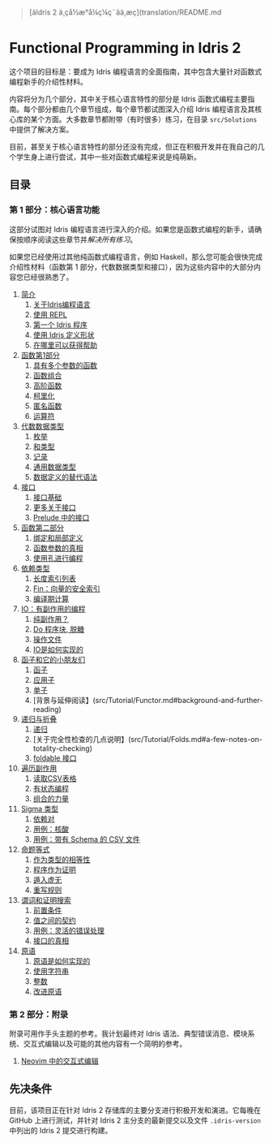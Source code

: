 > [ãIdris 2 ä¸­çå½æ°å¼ç¼ç¨ãä¸­æç](translation/README.md

# Functional Programming in Idris 2

这个项目的目标是：要成为 Idris 编程语言的全面指南，其中包含大量针对函数式编程新手的介绍性材料。

内容将分为几个部分，其中关于核心语言特性的部分是 Idris 函数式编程主要指南。每个部分都由几个章节组成，每个章节都试图深入介绍 Idris
编程语言及其核心库的某个方面。大多数章节都附带（有时很多）练习，在目录 `src/Solutions` 中提供了解决方案。

目前，甚至关于核心语言特性的部分还没有完成，但正在积极开发并在我自己的几个学生身上进行尝试，其中一些对函数式编程来说是纯萌新。

## 目录

### 第 1 部分：核心语言功能

这部分试图对 Idris 编程语言进行深入的介绍。如果您是函数式编程的新手，请确保按顺序阅读这些章节并*解决所有练习*。

如果您已经使用过其他纯函数式编程语言，例如 Haskell，那么您可能会很快完成介绍性材料（函数第 1
部分，代数数据类型和接口），因为这些内容中的大部分内容您已经很熟悉了。

1. [简介](src/Tutorial/Intro.md)
   1. [关于Idris编程语言](src/Tutorial/Intro.md#about-the-idris-programming-language)
   2. [使用 REPL](src/Tutorial/Intro.md#using-the-repl)
   3. [第一个 Idris 程序](src/Tutorial/Intro.md#a-first-idris-program)
   4. [使用 Idris 定义形状](src/Tutorial/Intro.md#the-shape-of-an-idris-definition)
   5. [在哪里可以获得帮助](src/Tutorial/Intro.md#where-to-get-help)
2. [函数第1部分](src/Tutorial/Functions1.md)
   1. [具有多个参数的函数](src/Tutorial/Functions1.md#functions-with-more-that-one-argument)
   2. [函数组合](src/Tutorial/Functions1.md#function-composition)
   3. [高阶函数](src/Tutorial/Functions1.md#higher-order-functions)
   4. [柯里化](src/Tutorial/Functions1.md#currying)
   5. [匿名函数](src/Tutorial/Functions1.md#anonymous-functions)
   6. [运算符](src/Tutorial/Functions1.md#operators)
3. [代数数据类型](src/Tutorial/DataTypes.md)
   1. [枚举](src/Tutorial/DataTypes.md#enumerations)
   2. [和类型](src/Tutorial/DataTypes.md#sum-types)
   3. [记录](src/Tutorial/DataTypes.md#records)
   4. [通用数据类型](src/Tutorial/DataTypes.md#generic-data-types)
   5. [数据定义的替代语法](src/Tutorial/DataTypes.md#alternative-syntax-for-data-definitions)
4. [接口](src/Tutorial/Interfaces.md)
   1. [接口基础](src/Tutorial/Interfaces.md#interface-basics)
   2. [更多关于接口](src/Tutorial/Interfaces.md#more-about-interfaces)
   3. [Prelude 中的接口](src/Tutorial/Interfaces.md#interfaces-in-the-prelude)
5. [函数第二部分](src/Tutorial/Functions2.md)
   1. [绑定和局部定义](src/Tutorial/Functions2.md#let-bindings-and-local-definitions)
   2. [函数参数的真相](src/Tutorial/Functions2.md#the-truth-about-function-arguments)
   3. [使用孔进行编程](src/Tutorial/Functions2.md#programming-with-holes)
6. [依赖类型](src/Tutorial/Dependent.md)
   1. [长度索引列表](src/Tutorial/Dependent.md#length-indexed-lists)
   2. [Fin：向量的安全索引](src/Tutorial/Dependent.md#fin-safe-indexing-into-vectors)
   3. [编译期计算](src/Tutorial/Dependent.md#compile-time-computations)
7. [IO：有副作用的编程](src/Tutorial/IO.md)
   1. [纯副作用？](src/Tutorial/IO.md#pure-side-effects)
   2. [Do 程序块, 脱糖](src/Tutorial/IO.md#do-blocks-desugared)
   3. [操作文件](src/Tutorial/IO.md#working-with-files)
   4. [IO是如何实现的](src/Tutorial/IO.md#how-io-is-implemented)
8. [函子和它的小朋友们](src/Tutorial/Functor.md)
   1. [函子](src/Tutorial/Functor.md#functor)
   2. [应用子](src/Tutorial/Functor.md#applicative)
   3. [单子](src/Tutorial/Functor.md#monad)
   4. [背景与延伸阅读】(src/Tutorial/Functor.md#background-and-further-reading)
9. [递归与折叠](src/Tutorial/Folds.md)
   1. [递归](src/Tutorial/Folds.md#recursion)
   2. [关于完全性检查的几点说明】(src/Tutorial/Folds.md#a-few-notes-on-totality-checking)
   3. [foldable 接口](src/Tutorial/Folds.md#interface-foldable)
10. [遍历副作用](src/Tutorial/Traverse.md)
    1. [读取CSV表格](src/Tutorial/Traverse.md#reading-csv-tables)
    2. [有状态编程](src/Tutorial/Traverse.md#programming-with-state)
    3. [组合的力量](src/Tutorial/Traverse.md#the-power-of-composition)
11. [Sigma 类型](src/Tutorial/DPair.md)
    1. [依赖对](src/Tutorial/DPair.md#dependent-pairs)
    2. [用例：核酸](src/Tutorial/DPair.md#use-case-nucleic-acids)
    3. [用例：带有 Schema 的 CSV 文件](src/Tutorial/DPair.md#use-case-csv-files-with-a-schema)
12. [命题等式](src/Tutorial/Eq.md)
    1. [作为类型的相等性](src/Tutorial/Eq.md#equality-as-a-type)
    2. [程序作为证明](src/Tutorial/Eq.md#programs-as-proofs)
    3. [遁入虚无](src/Tutorial/Eq.md#into-the-void)
    4. [重写规则](src/Tutorial/Eq.md#rewrite-rules)
13. [谓词和证明搜索](src/Tutorial/Predicates.md)
    1. [前置条件](src/Tutorial/Predicates.md#preconditions)
    2. [值之间的契约](src/Tutorial/Predicates.md#contracts-between-values)
    3. [用例：灵活的错误处理](src/Tutorial/Predicates.md#use-case-flexible-error-handling)
    4. [接口的真相](src/Tutorial/Predicates.md#the-truth-about-interfaces)
14. [原语](src/Tutorial/Prim.md)
    1. [原语是如何实现的](src/Tutorial/Prim.md#how-primitives-are-implemented)
    2. [使用字符串](src/Tutorial/Prim.md#working-with-strings)
    3. [整数](src/Tutorial/Prim.md#integers)
    4. [改进原语](src/Tutorial/Prim.md#refined-primitives)

### 第 2 部分：附录

附录可用作手头主题的参考。我计划最终对 Idris 语法、典型错误消息、模块系统、交互式编辑以及可能的其他内容有一个简明的参考。

1. [Neovim 中的交互式编辑](src/Appendices/Neovim.md)

## 先决条件

目前，该项目正在针对 Idris 2 存储库的主要分支进行积极开发和演进。它每晚在 GitHub 上进行测试，并针对 Idris 2
主分支的最新提交以及文件 `.idris-version` 中列出的 Idris 2 提交进行构建。
